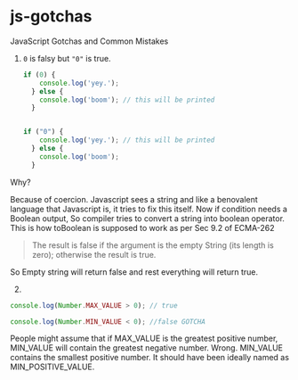 # js-gotchas
JavaScript Gotchas and Common Mistakes

1. `0` is falsy but `"0"` is true.
      ```js
      if (0) {
          console.log('yey.');
        } else {
          console.log('boom'); // this will be printed
        }


      if ("0") {
          console.log('yey.'); // this will be printed
        } else {
          console.log('boom'); 
        }
      ```
 Why?
 
 Because of coercion. Javascript sees a string and like a benovalent language that Javascript is, it tries to fix this itself. Now if condition needs a Boolean output, So compiler tries to convert a string into boolean operator.
 This is how toBoolean is supposed to work as per Sec 9.2 of ECMA-262
  > The result is false if the argument is the empty String (its length is zero); otherwise the result is true. 
  
  So Empty string will return false and rest everything will return true.  
 
 2. 
 ```js
 console.log(Number.MAX_VALUE > 0); // true
 
 console.log(Number.MIN_VALUE < 0); //false GOTCHA
 ``` 
 
People might assume that if MAX_VALUE is the greatest positive number, MIN_VALUE will contain the greatest negative number. Wrong. MIN_VALUE contains the smallest positive number. It should have been ideally named as MIN_POSITIVE_VALUE.
 

